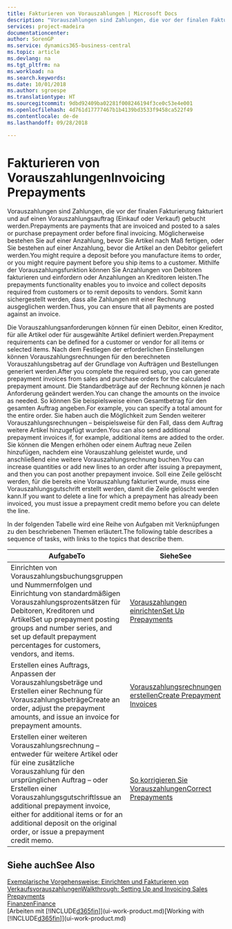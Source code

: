 ```yaml
---
title: Fakturieren von Vorauszahlungen | Microsoft Docs
description: "Vorauszahlungen sind Zahlungen, die vor der finalen Fakturierung fakturiert und auf einen Vorauszahlungsauftrag (Einkauf oder Verkauf) gebucht werden. Möglicherweise bestehen Sie auf einer Anzahlung, bevor Sie Artikel nach Maß fertigen, oder Sie bestehen auf einer Anzahlung, bevor die Artikel an den Debitor geliefert werden. Mithilfe der Vorauszahlungsfunktion können Sie Anzahlungen von Debitoren fakturieren und einfordern oder Anzahlungen an Kreditoren leisten. Somit kann sichergestellt werden, dass alle Zahlungen mit einer Rechnung ausgeglichen werden."
services: project-madeira
documentationcenter: 
author: SorenGP
ms.service: dynamics365-business-central
ms.topic: article
ms.devlang: na
ms.tgt_pltfrm: na
ms.workload: na
ms.search.keywords: 
ms.date: 10/01/2018
ms.author: sgroespe
ms.translationtype: HT
ms.sourcegitcommit: 9dbd92409ba02281f008246194f3ce0c53e4e001
ms.openlocfilehash: 4d761d17777467b1b4139bd3533f9458ca522f49
ms.contentlocale: de-de
ms.lasthandoff: 09/28/2018

---
```

# <a name="invoicing-prepayments"></a><span data-ttu-id="20f6f-106">Fakturieren von Vorauszahlungen</span><span class="sxs-lookup"><span data-stu-id="20f6f-106">Invoicing Prepayments</span></span>
<span data-ttu-id="20f6f-107">Vorauszahlungen sind Zahlungen, die vor der finalen Fakturierung fakturiert und auf einen Vorauszahlungsauftrag (Einkauf oder Verkauf) gebucht werden.</span><span class="sxs-lookup"><span data-stu-id="20f6f-107">Prepayments are payments that are invoiced and posted to a sales or purchase prepayment order before final invoicing.</span></span> <span data-ttu-id="20f6f-108">Möglicherweise bestehen Sie auf einer Anzahlung, bevor Sie Artikel nach Maß fertigen, oder Sie bestehen auf einer Anzahlung, bevor die Artikel an den Debitor geliefert werden.</span><span class="sxs-lookup"><span data-stu-id="20f6f-108">You might require a deposit before you manufacture items to order, or you might require payment before you ship items to a customer.</span></span> <span data-ttu-id="20f6f-109">Mithilfe der Vorauszahlungsfunktion können Sie Anzahlungen von Debitoren fakturieren und einfordern oder Anzahlungen an Kreditoren leisten.</span><span class="sxs-lookup"><span data-stu-id="20f6f-109">The prepayments functionality enables you to invoice and collect deposits required from customers or to remit deposits to vendors.</span></span> <span data-ttu-id="20f6f-110">Somit kann sichergestellt werden, dass alle Zahlungen mit einer Rechnung ausgeglichen werden.</span><span class="sxs-lookup"><span data-stu-id="20f6f-110">Thus, you can ensure that all payments are posted against an invoice.</span></span>  

 <span data-ttu-id="20f6f-111">Die Vorauszahlungsanforderungen können für einen Debitor, einen Kreditor, für alle Artikel oder für ausgewählte Artikel definiert werden.</span><span class="sxs-lookup"><span data-stu-id="20f6f-111">Prepayment requirements can be defined for a customer or vendor for all items or selected items.</span></span> <span data-ttu-id="20f6f-112">Nach dem Festlegen der erforderlichen Einstellungen können Vorauszahlungsrechnungen für den berechneten Vorauszahlungsbetrag auf der Grundlage von Aufträgen und Bestellungen generiert werden.</span><span class="sxs-lookup"><span data-stu-id="20f6f-112">After you complete the required setup, you can generate prepayment invoices from sales and purchase orders for the calculated prepayment amount.</span></span> <span data-ttu-id="20f6f-113">Die Standardbeträge auf der Rechnung können je nach Anforderung geändert werden.</span><span class="sxs-lookup"><span data-stu-id="20f6f-113">You can change the amounts on the invoice as needed.</span></span> <span data-ttu-id="20f6f-114">So können Sie beispielsweise einen Gesamtbetrag für den gesamten Auftrag angeben.</span><span class="sxs-lookup"><span data-stu-id="20f6f-114">For example, you can specify a total amount for the entire order.</span></span> <span data-ttu-id="20f6f-115">Sie haben auch die Möglichkeit zum Senden weiterer Vorauszahlungsrechnungen – beispielsweise für den Fall, dass dem Auftrag weitere Artikel hinzugefügt wurden.</span><span class="sxs-lookup"><span data-stu-id="20f6f-115">You can also send additional prepayment invoices if, for example, additional items are added to the order.</span></span> <span data-ttu-id="20f6f-116">Sie können die Mengen erhöhen oder einem Auftrag neue Zeilen hinzufügen, nachdem eine Vorauszahlung geleistet wurde, und anschließend eine weitere Vorauszahlungsrechnung buchen.</span><span class="sxs-lookup"><span data-stu-id="20f6f-116">You can increase quantities or add new lines to an order after issuing a prepayment, and then you can post another prepayment invoice.</span></span> <span data-ttu-id="20f6f-117">Soll eine Zeile gelöscht werden, für die bereits eine Vorauszahlung fakturiert wurde, muss eine Vorauszahlungsgutschrift erstellt werden, damit die Zeile gelöscht werden kann.</span><span class="sxs-lookup"><span data-stu-id="20f6f-117">If you want to delete a line for which a prepayment has already been invoiced, you must issue a prepayment credit memo before you can delete the line.</span></span>  

 <span data-ttu-id="20f6f-118">In der folgenden Tabelle wird eine Reihe von Aufgaben mit Verknüpfungen zu den beschriebenen Themen erläutert.</span><span class="sxs-lookup"><span data-stu-id="20f6f-118">The following table describes a sequence of tasks, with links to the topics that describe them.</span></span>

|<span data-ttu-id="20f6f-119">**Aufgabe**</span><span class="sxs-lookup"><span data-stu-id="20f6f-119">**To**</span></span>|<span data-ttu-id="20f6f-120">**Siehe**</span><span class="sxs-lookup"><span data-stu-id="20f6f-120">**See**</span></span>|  
|------------|-------------|  
|<span data-ttu-id="20f6f-121">Einrichten von Vorauszahlungsbuchungsgruppen und Nummernfolgen und Einrichtung von standardmäßigen Vorauszahlungsprozentsätzen für Debitoren, Kreditoren und Artikel</span><span class="sxs-lookup"><span data-stu-id="20f6f-121">Set up prepayment posting groups and number series, and set up default prepayment percentages for customers, vendors, and items.</span></span>|[<span data-ttu-id="20f6f-122">Vorauszahlungen einrichten</span><span class="sxs-lookup"><span data-stu-id="20f6f-122">Set Up Prepayments</span></span>](finance-set-up-prepayments.md)|
|<span data-ttu-id="20f6f-123">Erstellen eines Auftrags, Anpassen der Vorauszahlungsbeträge und Erstellen einer Rechnung für Vorauszahlungsbeträge</span><span class="sxs-lookup"><span data-stu-id="20f6f-123">Create an order, adjust the prepayment amounts, and issue an invoice for prepayment amounts.</span></span>|[<span data-ttu-id="20f6f-124">Vorauszahlungsrechnungen erstellen</span><span class="sxs-lookup"><span data-stu-id="20f6f-124">Create Prepayment Invoices</span></span>](finance-how-to-create-prepayment-invoices.md)|  
|<span data-ttu-id="20f6f-125">Erstellen einer weiteren Vorauszahlungsrechnung – entweder für weitere Artikel oder für eine zusätzliche Vorauszahlung für den ursprünglichen Auftrag – oder Erstellen einer Vorauszahlungsgutschrift</span><span class="sxs-lookup"><span data-stu-id="20f6f-125">Issue an additional prepayment invoice, either for additional items or for an additional deposit on the original order, or issue a prepayment credit memo.</span></span>|[<span data-ttu-id="20f6f-126">So korrigieren Sie Vorauszahlungen</span><span class="sxs-lookup"><span data-stu-id="20f6f-126">Correct Prepayments</span></span>](finance-how-to-correct-prepayments.md)|  

## <a name="see-also"></a><span data-ttu-id="20f6f-127">Siehe auch</span><span class="sxs-lookup"><span data-stu-id="20f6f-127">See Also</span></span>  
[<span data-ttu-id="20f6f-128">Exemplarische Vorgehensweise: Einrichten und Fakturieren von Verkaufsvorauszahlungen</span><span class="sxs-lookup"><span data-stu-id="20f6f-128">Walkthrough: Setting Up and Invoicing Sales Prepayments</span></span>](walkthrough-setting-up-and-invoicing-sales-prepayments.md)  
[<span data-ttu-id="20f6f-129">Finanzen</span><span class="sxs-lookup"><span data-stu-id="20f6f-129">Finance</span></span>](finance.md)  
<span data-ttu-id="20f6f-130">[Arbeiten mit [!INCLUDE[d365fin](includes/d365fin_md.md)]](ui-work-product.md)</span><span class="sxs-lookup"><span data-stu-id="20f6f-130">[Working with [!INCLUDE[d365fin](includes/d365fin_md.md)]](ui-work-product.md)</span></span>

